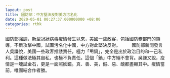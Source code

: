 ```yaml
---
layout: post
title: 國防部：中方堅決反對美方污名化
date: 2020-05-01 00:27:37.000000000 +08:00
categories: rthk
---
```


國防部強調，新型冠狀病毒疫情發生以來，美國一些政客，包括國防務部門的領導，不斷攻擊中國，試圖污名化中國，中方對此堅決反對。
　　
國防部新聞發言人吳謙說，美國一些政客推諉責任，極力「甩鍋」，完全是出於政治目的和一己私利。這種做法極其自私，也極不負責任。這個「鍋」中方絕不會背。吳謙又說，疫情是一塊試金石，更是一面照妖鏡。真、善、美，假、惡、醜都盡顯其中。疫情當前，唯團結合作者勝。
